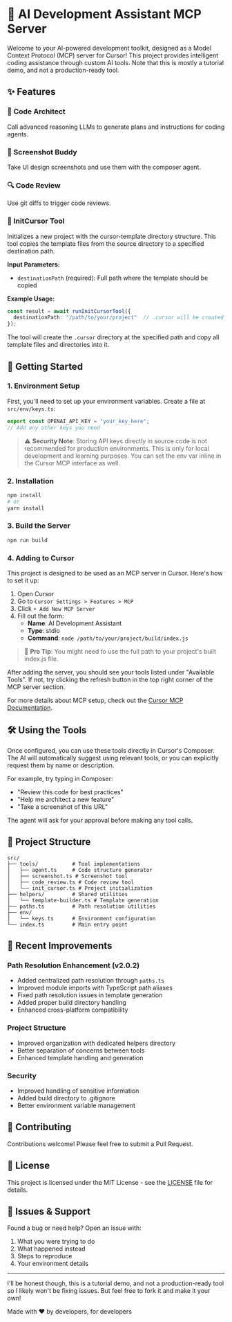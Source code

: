# 🤖 AI Development Assistant MCP Server

Welcome to your AI-powered development toolkit, designed as a Model Context Protocol (MCP) server for Cursor! This project provides intelligent coding assistance through custom AI tools. Note that this is mostly a tutorial demo, and not a production-ready tool.

## ✨ Features

### 🎨 Code Architect

Call advanced reasoning LLMs to generate plans and instructions for coding agents.

### 📸 Screenshot Buddy

Take UI design screenshots and use them with the composer agent.

### 🔍 Code Review

Use git diffs to trigger code reviews.

### 🎯 InitCursor Tool
Initializes a new project with the cursor-template directory structure. This tool copies the template files from the source directory to a specified destination path.

**Input Parameters:**
- `destinationPath` (required): Full path where the template should be copied

**Example Usage:**
```typescript
const result = await runInitCursorTool({
  destinationPath: "/path/to/your/project"  // .cursor will be created here
});
```

The tool will create the `.cursor` directory at the specified path and copy all template files and directories into it.

## 🚀 Getting Started

### 1. Environment Setup

First, you'll need to set up your environment variables. Create a file at `src/env/keys.ts`:

```typescript
export const OPENAI_API_KEY = "your_key_here";
// Add any other keys you need
```

> ⚠️ **Security Note**: Storing API keys directly in source code is not recommended for production environments. This is only for local development and learning purposes. You can set the env var inline in the Cursor MCP interface as well.

### 2. Installation

```bash
npm install
# or
yarn install
```

### 3. Build the Server

```bash
npm run build
```

### 4. Adding to Cursor

This project is designed to be used as an MCP server in Cursor. Here's how to set it up:

1. Open Cursor
2. Go to `Cursor Settings > Features > MCP`
3. Click `+ Add New MCP Server`
4. Fill out the form:
   - **Name**: AI Development Assistant
   - **Type**: stdio
   - **Command**: `node /path/to/your/project/build/index.js`

> 📘 **Pro Tip**: You might need to use the full path to your project's built index.js file.

After adding the server, you should see your tools listed under "Available Tools". If not, try clicking the refresh button in the top right corner of the MCP server section.

For more details about MCP setup, check out the [Cursor MCP Documentation](https://docs.cursor.com/advanced/model-context-protocol).

## 🛠️ Using the Tools

Once configured, you can use these tools directly in Cursor's Composer. The AI will automatically suggest using relevant tools, or you can explicitly request them by name or description.

For example, try typing in Composer:

- "Review this code for best practices"
- "Help me architect a new feature"
- "Take a screenshot of this URL"

The agent will ask for your approval before making any tool calls.

## 📁 Project Structure

```
src/
├── tools/           # Tool implementations
│   ├── agent.ts     # Code structure generator
│   ├── screenshot.ts # Screenshot tool
│   ├── code_review.ts # Code review tool
│   └── init_cursor.ts # Project initialization
├── helpers/         # Shared utilities
│   └── template-builder.ts # Template generation
├── paths.ts         # Path resolution utilities
├── env/
│   └── keys.ts      # Environment configuration
└── index.ts         # Main entry point
```

## 🔄 Recent Improvements

### Path Resolution Enhancement (v2.0.2)
- Added centralized path resolution through `paths.ts`
- Improved module imports with TypeScript path aliases
- Fixed path resolution issues in template generation
- Added proper build directory handling
- Enhanced cross-platform compatibility

### Project Structure
- Improved organization with dedicated helpers directory
- Better separation of concerns between tools
- Enhanced template handling and generation

### Security
- Improved handling of sensitive information
- Added build directory to .gitignore
- Better environment variable management

## 🤝 Contributing

Contributions welcome! Please feel free to submit a Pull Request.

## 📝 License

This project is licensed under the MIT License - see the [LICENSE](LICENSE) file for details.

## 🐛 Issues & Support

Found a bug or need help? Open an issue with:

1. What you were trying to do
2. What happened instead
3. Steps to reproduce
4. Your environment details

---

I'll be honest though, this is a tutorial demo, and not a production-ready tool so I likely won't be fixing issues. But feel free to fork it and make it your own!

Made with ❤️ by developers, for developers
